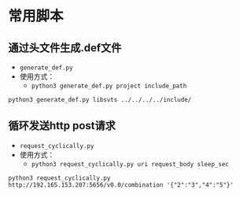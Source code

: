 # 常用脚本

## 通过头文件生成.def文件

+ `generate_def.py`
+ 使用方式：
  + `python3 generate_def.py project include_path`

```shell
python3 generate_def.py libsvts ../../../../include/
```

## 循环发送http post请求

+ `request_cyclically.py`
+ 使用方式：
  + `python3 request_cyclically.py uri request_body sleep_sec`

```shell
python3 request_cyclically.py http://192.165.153.207:5656/v0.0/combination '{"2":"3","4":"5"}'
```
